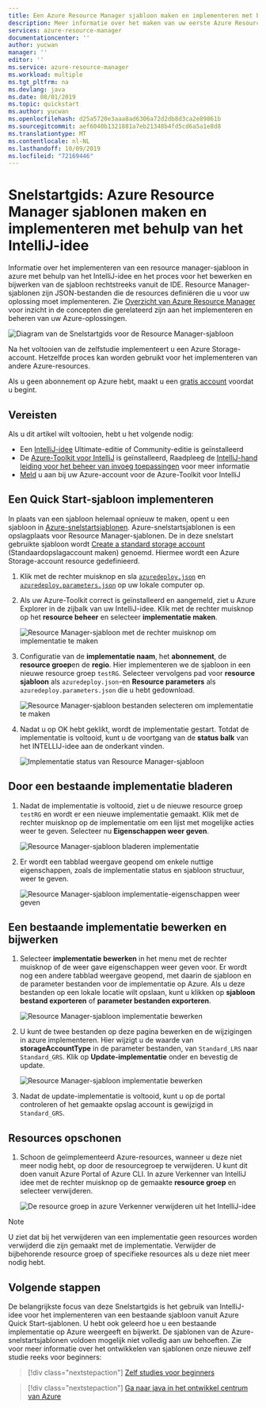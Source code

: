 ```yaml
---
title: Een Azure Resource Manager sjabloon maken en implementeren met behulp van het IntelliJ-idee | Microsoft Docs
description: Meer informatie over het maken van uw eerste Azure Resource Manager-sjabloon met behulp van het IntelliJ-idee en hoe u deze implementeert.
services: azure-resource-manager
documentationcenter: ''
author: yucwan
manager: ''
editor: ''
ms.service: azure-resource-manager
ms.workload: multiple
ms.tgt_pltfrm: na
ms.devlang: java
ms.date: 08/01/2019
ms.topic: quickstart
ms.author: yucwan
ms.openlocfilehash: d25a5720e3aaa8ad6306a72d2db8d3ca2e89861b
ms.sourcegitcommit: aef6040b1321881a7eb21348b4fd5cd6a5a1e8d8
ms.translationtype: MT
ms.contentlocale: nl-NL
ms.lasthandoff: 10/09/2019
ms.locfileid: "72169446"
---
```

# <a name="quickstart-create-and-deploy-azure-resource-manager-templates-by-using-the-intellij-idea"></a>Snelstartgids: Azure Resource Manager sjablonen maken en implementeren met behulp van het IntelliJ-idee

Informatie over het implementeren van een resource manager-sjabloon in azure met behulp van het IntelliJ-idee en het proces voor het bewerken en bijwerken van de sjabloon rechtstreeks vanuit de IDE. Resource Manager-sjablonen zijn JSON-bestanden die de resources definiëren die u voor uw oplossing moet implementeren. Zie [Overzicht van Azure Resource Manager](resource-group-overview.md) voor inzicht in de concepten die gerelateerd zijn aan het implementeren en beheren van uw Azure-oplossingen.

![Diagram van de Snelstartgids voor de Resource Manager-sjabloon](./media/resource-manager-quickstart-create-templates-use-the-portal/azure-resource-manager-export-deploy-template-portal.png)

Na het voltooien van de zelfstudie implementeert u een Azure Storage-account. Hetzelfde proces kan worden gebruikt voor het implementeren van andere Azure-resources.

Als u geen abonnement op Azure hebt, maakt u een [gratis account](https://azure.microsoft.com/free/) voordat u begint.

## <a name="prerequisites"></a>Vereisten

Als u dit artikel wilt voltooien, hebt u het volgende nodig:

* Een [IntelliJ-idee](https://www.jetbrains.com/idea/download/) Ultimate-editie of Community-editie is geïnstalleerd
* De [Azure-Toolkit voor IntelliJ](https://plugins.jetbrains.com/plugin/8053) is geïnstalleerd, Raadpleeg de [IntelliJ-hand leiding voor het beheer van invoeg toepassingen](https://www.jetbrains.com/help/idea/managing-plugins.html) voor meer informatie
* [Meld](https://docs.microsoft.com/java/azure/intellij/azure-toolkit-for-intellij-sign-in-instructions) u aan bij uw Azure-account voor de Azure-Toolkit voor IntelliJ

## <a name="deploy-a-quickstart-template"></a>Een Quick Start-sjabloon implementeren

In plaats van een sjabloon helemaal opnieuw te maken, opent u een sjabloon in [Azure-snelstartsjablonen](https://azure.microsoft.com/resources/templates/). Azure-snelstartsjablonen is een opslagplaats voor Resource Manager-sjablonen. De in deze snelstart gebruikte sjabloon wordt [Create a standard storage account](https://github.com/Azure/azure-quickstart-templates/tree/master/101-storage-account-create/) (Standaardopslagaccount maken) genoemd. Hiermee wordt een Azure Storage-account resource gedefinieerd.

1. Klik met de rechter muisknop en sla [`azuredeploy.json`](https://raw.githubusercontent.com/Azure/azure-quickstart-templates/master/101-storage-account-create/azuredeploy.json) en [`azuredeploy.parameters.json`](https://raw.githubusercontent.com/Azure/azure-quickstart-templates/master/101-storage-account-create/azuredeploy.parameters.json) op uw lokale computer op.

1. Als uw Azure-Toolkit correct is geïnstalleerd en aangemeld, ziet u Azure Explorer in de zijbalk van uw IntelliJ-idee. Klik met de rechter muisknop op het **resource beheer** en selecteer **implementatie maken**.

    ![Resource Manager-sjabloon met de rechter muisknop om implementatie te maken](./media/resource-manager-quickstart-create-templates-use-intellij/resource-manager-create-deployment-right-click.png)

1. Configuratie van de **implementatie naam**, het **abonnement**, de **resource groep**en de **regio**. Hier implementeren we de sjabloon in een nieuwe resource groep `testRG`. Selecteer vervolgens pad voor **resource sjabloon** als `azuredeploy.json`-en **Resource parameters** als `azuredeploy.parameters.json` die u hebt gedownload.

    ![Resource Manager-sjabloon bestanden selecteren om implementatie te maken](./media/resource-manager-quickstart-create-templates-use-intellij/resource-manager-create-deployment-select-files.png)

1. Nadat u op OK hebt geklikt, wordt de implementatie gestart. Totdat de implementatie is voltooid, kunt u de voortgang van de **status balk** van het INTELLIJ-idee aan de onderkant vinden.

    ![Implementatie status van Resource Manager-sjabloon](./media/resource-manager-quickstart-create-templates-use-intellij/resource-manager-create-deployment-status.png)

## <a name="browse-an-existing-deployment"></a>Door een bestaande implementatie bladeren

1. Nadat de implementatie is voltooid, ziet u de nieuwe resource groep `testRG` en wordt er een nieuwe implementatie gemaakt. Klik met de rechter muisknop op de implementatie om een lijst met mogelijke acties weer te geven. Selecteer nu **Eigenschappen weer geven**.

    ![Resource Manager-sjabloon bladeren implementatie](./media/resource-manager-quickstart-create-templates-use-intellij/resource-manager-deployment-browse.png)

1. Er wordt een tabblad weergave geopend om enkele nuttige eigenschappen, zoals de implementatie status en sjabloon structuur, weer te geven.

    ![Resource Manager-sjabloon implementatie-eigenschappen weer geven](./media/resource-manager-quickstart-create-templates-use-intellij/resource-manager-deployment-show-properties.png)

## <a name="edit-and-update-an-existing-deployment"></a>Een bestaande implementatie bewerken en bijwerken

1. Selecteer **implementatie bewerken** in het menu met de rechter muisknop of de weer gave eigenschappen weer geven voor. Er wordt nog een andere tabblad weergave geopend, met daarin de sjabloon en de parameter bestanden voor de implementatie op Azure. Als u deze bestanden op een lokale locatie wilt opslaan, kunt u klikken op **sjabloon bestand exporteren** of **parameter bestanden exporteren**.

    ![Resource Manager-sjabloon implementatie bewerken](./media/resource-manager-quickstart-create-templates-use-intellij/resource-manager-edit-deployment.png)

1. U kunt de twee bestanden op deze pagina bewerken en de wijzigingen in azure implementeren. Hier wijzigt u de waarde van **storageAccountType** in de parameter bestanden, van `Standard_LRS` naar `Standard_GRS`. Klik op **Update-implementatie** onder en bevestig de update.

    ![Resource Manager-sjabloon implementatie bewerken](./media/resource-manager-quickstart-create-templates-use-intellij/resource-manager-edit-deployment-update.png)

1. Nadat de update-implementatie is voltooid, kunt u op de portal controleren of het gemaakte opslag account is gewijzigd in `Standard_GRS`.

## <a name="clean-up-resources"></a>Resources opschonen

1. Schoon de geïmplementeerd Azure-resources, wanneer u deze niet meer nodig hebt, op door de resourcegroep te verwijderen. U kunt dit doen vanuit Azure Portal of Azure CLI. In azure Verkenner van IntelliJ idee met de rechter muisknop op de gemaakte **resource groep** en selecteer verwijderen.

    ![De resource groep in azure Verkenner verwijderen uit het IntelliJ-idee](./media/resource-manager-quickstart-create-templates-use-intellij/delete-resource-group.png)

> [!NOTE]
> U ziet dat bij het verwijderen van een implementatie geen resources worden verwijderd die zijn gemaakt met de implementatie. Verwijder de bijbehorende resource groep of specifieke resources als u deze niet meer nodig hebt.

## <a name="next-steps"></a>Volgende stappen

De belangrijkste focus van deze Snelstartgids is het gebruik van IntelliJ-idee voor het implementeren van een bestaande sjabloon vanuit Azure Quick Start-sjablonen. U hebt ook geleerd hoe u een bestaande implementatie op Azure weergeeft en bijwerkt. De sjablonen van de Azure-snelstartsjablonen voldoen mogelijk niet volledig aan uw behoeften. Zie voor meer informatie over het ontwikkelen van sjablonen onze nieuwe zelf studie reeks voor beginners:

> [!div class="nextstepaction"]
> [Zelf studies voor beginners](./template-tutorial-create-first-template.md)

> [!div class="nextstepaction"]
> [Ga naar java in het ontwikkel centrum van Azure](https://docs.microsoft.com/azure/java)

